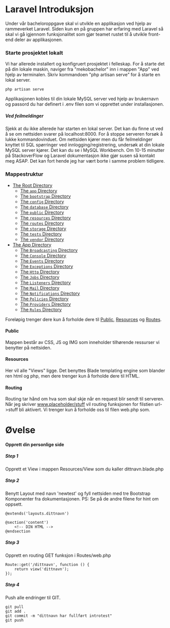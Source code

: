 # Laravel Introduksjon

Under vår bacheloroppgave skal vi utvikle en applikasjon ved hjelp av rammeverket Laravel. 
Siden kun en på gruppen har erfaring med Laravel så skal vi gå igjennom funksjonalitet som
 gjør teamet rustet til å utvikle front-end deler av applikasjonen. 

### Starte prosjektet lokalt
Vi har allerede installert og konfigruert prosjektet i felleskap. For å starte det på din lokale maskin,
naviger fra "mekobachelor" inn i mappen "App" ved hjelp av terminalen. 
Skriv kommandoen "php artisan serve" for å starte en lokal server. 
```
php artisan serve
```
Applikasjonen kobles til din lokale MySQL server ved hjelp av brukernavn og passord du har definert 
i .env filen som vi opprettet under installasjonen. 

##### Ved feilmeldinger
Sjekk at du ikke allerede har starten en lokal server. Det kan du finne ut ved
 å se om nettsiden svarer på localhost:8000. For å stoppe serveren forsøk å
  lukke kommandovinduet. Om nettsiden kjører men du får feilmeldinger knyttet
   til SQL spørringer ved innlogging/registrering, undersøk at din lokale MySQL server kjører. Det kan du se
    i MySQL Workbench.  Om 10-15 minutter på StackoverFlow og Laravel dokumentasjon ikke gjør susen så kontakt meg ASAP.
     Det kan fort hende jeg har vært borte i samme problem tidligere. 


### Mappestruktur
<ul>

<li><a target="_blank" href="https://laravel.com/docs/5.7/structure#the-root-directory">The Root Directory</a>
<ul>
<li><a target="_blank" href="https://laravel.com/docs/5.7/structure#the-root-app-directory">The <code class=" language-php">app</code> Directory</a></li>
<li><a target="_blank" href="https://laravel.com/docs/5.7/structure#the-bootstrap-directory">The <code class=" language-php">bootstrap</code> Directory</a></li>
<li><a target="_blank" href="https://laravel.com/docs/5.7/structure#the-config-directory">The <code class=" language-php">config</code> Directory</a></li>
<li><a target="_blank" href="https://laravel.com/docs/5.7/structure#the-database-directory">The <code class=" language-php">database</code> Directory</a></li>
<li><a target="_blank" href="https://laravel.com/docs/5.7/structure#the-public-directory">The <code class=" language-php"><span class="token keyword">public</span></code> Directory</a></li>
<li><a target="_blank" href="https://laravel.com/docs/5.7/structure#the-resources-directory">The <code class=" language-php">resources</code> Directory</a></li>
<li><a target="_blank" href="https://laravel.com/docs/5.7/structure#the-routes-directory">The <code class=" language-php">routes</code> Directory</a></li>
<li><a target="_blank" href="https://laravel.com/docs/5.7/structure#the-storage-directory">The <code class=" language-php">storage</code> Directory</a></li>
<li><a target="_blank" href="https://laravel.com/docs/5.7/structure#the-tests-directory">The <code class=" language-php">tests</code> Directory</a></li>
<li><a target="_blank" href="https://laravel.com/docs/5.7/structure#the-vendor-directory">The <code class=" language-php">vendor</code> Directory</a></li>
</ul></li>
<li><a target="_blank" href="https://laravel.com/docs/5.7/structure#the-app-directory">The App Directory</a>
<ul>
<li><a target="_blank" href="https://laravel.com/docs/5.7/structure#the-broadcasting-directory">The <code class=" language-php">Broadcasting</code> Directory</a></li>
<li><a target="_blank" href="https://laravel.com/docs/5.7/structure#the-console-directory">The <code class=" language-php">Console</code> Directory</a></li>
<li><a target="_blank" href="https://laravel.com/docs/5.7/structure#the-events-directory">The <code class=" language-php">Events</code> Directory</a></li>
<li><a target="_blank" href="https://laravel.com/docs/5.7/structure#the-exceptions-directory">The <code class=" language-php">Exceptions</code> Directory</a></li>
<li><a target="_blank" href="https://laravel.com/docs/5.7/structure#the-http-directory">The <code class=" language-php">Http</code> Directory</a></li>
<li><a target="_blank" href="https://laravel.com/docs/5.7/structure#the-jobs-directory">The <code class=" language-php">Jobs</code> Directory</a></li>
<li><a target="_blank" href="https://laravel.com/docs/5.7/structure#the-listeners-directory">The <code class=" language-php">Listeners</code> Directory</a></li>
<li><a target="_blank" href="https://laravel.com/docs/5.7/structure#the-mail-directory">The <code class=" language-php">Mail</code> Directory</a></li>
<li><a target="_blank" href="https://laravel.com/docs/5.7/structure#the-notifications-directory">The <code class=" language-php">Notifications</code> Directory</a></li>
<li><a target="_blank" href="https://laravel.com/docs/5.7/structure#the-policies-directory">The <code class=" language-php">Policies</code> Directory</a></li>
<li><a target="_blank" href="https://laravel.com/docs/5.7/structure#the-providers-directory">The <code class=" language-php">Providers</code> Directory</a></li>
<li><a target="_blank" href="https://laravel.com/docs/5.7/structure#the-rules-directory">The <code class=" language-php">Rules</code> Directory</a></li>
</ul></li>
</ul>

Foreløpig trenger dere kun å forholde dere til <a target="_blank" href="https://laravel.com/docs/5.7/structure#the-public-directory">Public</a>, <a target="_blank" href="https://laravel.com/docs/5.7/structure#the-resources-directory">Resources</a>
 og <a target="_blank" href="https://laravel.com/docs/5.7/structure#the-routes-directory">Routes</a>.
 
#### Public
Mappen består av CSS, JS og IMG som inneholder tilhørende ressurser vi benytter på nettsiden. 

#### Resources
Her vil alle "Views" ligge. Det benyttes Blade templating engine som blander ren html og php, men dere trenger kun å forholde dere til HTML. 

#### Routing
Routing tar hånd om hva som skal skje når en request blir sendt til serveren. Når jeg skriver www.placeholder/stuff vil routing funksjonen for filstien url->stuff bli aktivert. Vi trenger kun å forholde oss til filen web.php som. 

# Øvelse
#### Opprett din personlige side

##### Step 1
Opprett et View i mappen Resources/View som du kaller dittnavn.blade.php

##### Step 2
Benytt Layout med navn 'newtest' og fyll nettsiden med tre Bootstrap Komponenter fra dokumentasjonen. PS: Se på de andre filene for hint om oppsett.

```
@extends('layouts.dittnavn')

@section('content')
    <!-- DIN HTML -->
@endsection
```



##### Step 3
Opprett en routing GET funksjon i Routes/web.php

```
Route::get('/dittnavn', function () {
    return view('dittnavn');
});
```


##### Step 4
Push alle endringer til GIT. 

```
git pull
git add .
git commit -m "dittnavn har fullført introtest"
git push
```




 

